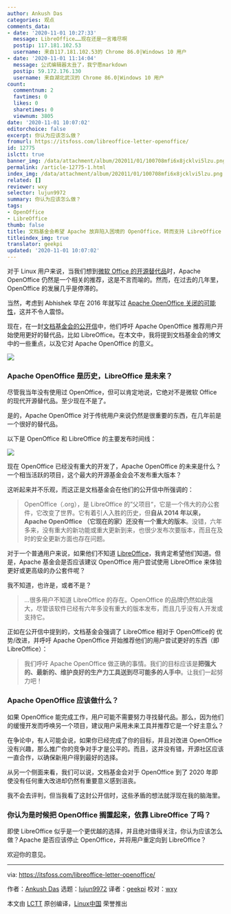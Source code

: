 ```yaml
---
author: Ankush Das
categories: 观点
comments_data:
- date: '2020-11-01 10:27:33'
  message: LibreOffice……现在还是一言难尽啊
  postip: 117.181.102.53
  username: 来自117.181.102.53的 Chrome 86.0|Windows 10 用户
- date: '2020-11-01 11:14:04'
  message: 公式编辑器太丑了，我宁愿markdown
  postip: 59.172.176.130
  username: 来自湖北武汉的 Chrome 86.0|Windows 10 用户
count:
  commentnum: 2
  favtimes: 0
  likes: 0
  sharetimes: 0
  viewnum: 3805
date: '2020-11-01 10:07:02'
editorchoice: false
excerpt: 你认为应该怎么做？
fromurl: https://itsfoss.com/libreoffice-letter-openoffice/
id: 12775
islctt: true
banner_img: /data/attachment/album/202011/01/100708mfi6x8jcklvi5lzu.png
permalink: /article-12775-1.html
index_img: /data/attachment/album/202011/01/100708mfi6x8jcklvi5lzu.png.thumb.jpg
related: []
reviewer: wxy
selector: lujun9972
summary: 你认为应该怎么做？
tags:
- OpenOffice
- LibreOffice
thumb: false
title: 文档基金会希望 Apache 放弃陷入困境的 OpenOffice，转而支持 LibreOffice
titleindex_img: true
translator: geekpi
updated: '2020-11-01 10:07:02'
---
```


对于 Linux 用户来说，当我们想到[微软 Office 的开源替代品](https://itsfoss.com/best-free-open-source-alternatives-microsoft-office/)时，Apache OpenOffice 仍然是一个相关的推荐，这是不言而喻的。然而，在过去的几年里，OpenOffice 的发展几乎是停滞的。


当然，考虑到 Abhishek 早在 2016 年就写过 [Apache OpenOffice 关闭的可能性](https://itsfoss.com/openoffice-shutdown/)，这并不令人震惊。


现在，在一封[文档基金会的公开信](https://blog.documentfoundation.org/blog/2020/10/12/open-letter-to-apache-openoffice/)中，他们呼吁 Apache OpenOffice 推荐用户开始使用更好的替代品，比如 LibreOffice。在本文中，我将提到文档基金会的博文中的一些重点，以及它对 Apache OpenOffice 的意义。


![](/data/attachment/album/202011/01/100708mfi6x8jcklvi5lzu.png)


### Apache OpenOffice 是历史，LibreOffice 是未来？


尽管我当年没有使用过 OpenOffice，但可以肯定地说，它绝对不是微软 Office 的现代开源替代品。至少现在不是了。


是的，Apache OpenOffice 对于传统用户来说仍然是很重要的东西，在几年前是一个很好的替代品。


以下是 OpenOffice 和 LibreOffice 的主要发布时间线：


![](/data/attachment/album/202011/01/100711xajhhajhejnskh48.jpg)


现在 OpenOffice 已经没有重大的开发了，Apache OpenOffice 的未来是什么？一个相当活跃的项目，这个最大的开源基金会会不发布重大版本？


这听起来并不乐观，而这正是文档基金会在他们的公开信中所强调的：



> 
> OpenOffice（.org），是 LibreOffice 的”父项目“，它是一个伟大的办公套件，它改变了世界。它有着引人入胜的历史，但**自从 2014 年以来，Apache OpenOffice （它现在的家）还没有一个重大的版本**。没错，六年多来，没有重大的新功能或重大更新到来，也很少发布次要版本，而且在及时的安全更新方面也存在问题。
> 
> 
> 


对于一个普通用户来说，如果他们不知道 [LibreOffice](https://itsfoss.com/libreoffice-tips/)，我肯定希望他们知道。但是，Apache 基金会是否应该建议 OpenOffice 用户尝试使用 LibreOffice 来体验更好或更高级的办公套件呢？


我不知道，也许是，或者不是？



> 
> ...很多用户不知道 LibreOffice 的存在。OpenOffice 的品牌仍然如此强大，尽管该软件已经有六年多没有重大的版本发布，而且几乎没有人开发或支持它。
> 
> 
> 


正如在公开信中提到的，文档基金会强调了 LibreOffice 相对于 OpenOffice的 优势/改进，并呼吁 Apache OpenOffice 开始推荐他们的用户尝试更好的东西（即 LibreOffice）：



> 
> 我们呼吁 Apache OpenOffice 做正确的事情。我们的目标应该是**把强大的、最新的、维护良好的生产力工具送到尽可能多的人手中**。让我们一起努力吧！
> 
> 
> 


### Apache OpenOffice 应该做什么？


如果 OpenOffice 能完成工作，用户可能不需要努力寻找替代品。那么，因为他们的缓慢开发而呼唤另一个项目，建议用户采用未来工具并推荐它是一个好主意么？


在争论中，有人可能会说，如果你已经完成了你的目标，并且对改进 OpenOffice 没有兴趣，那么推广你的竞争对手才是公平的。而且，这并没有错，开源社区应该一直合作，以确保新用户得到最好的选择。


从另一个侧面来看，我们可以说，文档基金会对于 OpenOffice 到了 2020 年即使没有任何重大改进却仍然有重要意义感到沮丧。


我不会去评判，但当我看了这封公开信时，这些矛盾的想法就浮现在我的脑海里。


### 你认为是时候把 OpenOffice 搁置起来，依靠 LibreOffice 了吗？


即使 LibreOffice 似乎是一个更优越的选择，并且绝对值得关注，你认为应该怎么做？Apache 是否应该停止 OpenOffice，并将用户重定向到 LibreOffice？


欢迎你的意见。




---


via: <https://itsfoss.com/libreoffice-letter-openoffice/>


作者：[Ankush Das](https://itsfoss.com/author/ankush/) 选题：[lujun9972](https://github.com/lujun9972) 译者：[geekpi](https://github.com/geekpi) 校对：[wxy](https://github.com/wxy)


本文由 [LCTT](https://github.com/LCTT/TranslateProject) 原创编译，[Linux中国](https://linux.cn/) 荣誉推出